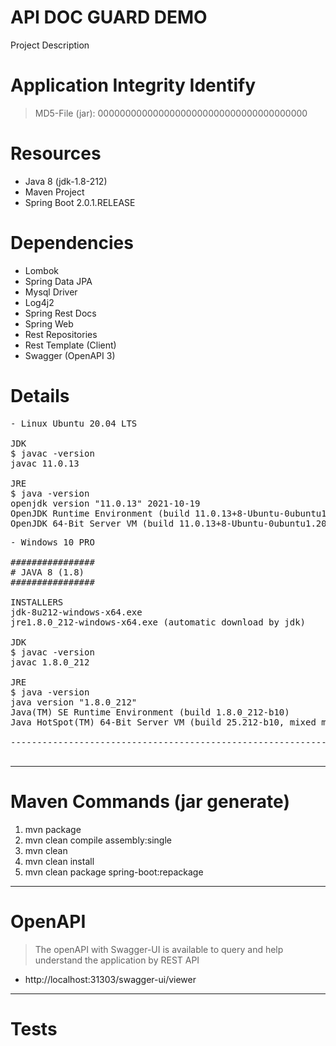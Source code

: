 # API DOC GUARD DEMO
Project Description

# Application Integrity Identify

> MD5-File (jar): 00000000000000000000000000000000000000

# Resources

* Java 8 (jdk-1.8-212)
* Maven Project
* Spring Boot 2.0.1.RELEASE

# Dependencies

* Lombok
* Spring Data JPA
* Mysql Driver
* Log4j2
* Spring Rest Docs
* Spring Web
* Rest Repositories
* Rest Template (Client)
* Swagger (OpenAPI 3)

# Details
<pre>
- Linux Ubuntu 20.04 LTS

JDK
$ javac -version
javac 11.0.13

JRE
$ java -version
openjdk version "11.0.13" 2021-10-19
OpenJDK Runtime Environment (build 11.0.13+8-Ubuntu-0ubuntu1.20.04)
OpenJDK 64-Bit Server VM (build 11.0.13+8-Ubuntu-0ubuntu1.20.04, mixed mode, sharing)
</pre>

<pre>
- Windows 10 PRO

################
# JAVA 8 (1.8)
################

INSTALLERS
jdk-8u212-windows-x64.exe
jre1.8.0_212-windows-x64.exe (automatic download by jdk)

JDK
$ javac -version
javac 1.8.0_212

JRE
$ java -version
java version "1.8.0_212"
Java(TM) SE Runtime Environment (build 1.8.0_212-b10)
Java HotSpot(TM) 64-Bit Server VM (build 25.212-b10, mixed mode)

--------------------------------------------------------------------------------------------------

</pre>

---------------------------------------------------------------------------------------------------

# Maven Commands (jar generate)

1. mvn package
2. mvn clean compile assembly:single
3. mvn clean
4. mvn clean install
5. mvn clean package spring-boot:repackage

---------------------------------------------------------------------------------------------------

# OpenAPI

> The openAPI with Swagger-UI is available to query and help understand the application by REST API

* http://localhost:31303/swagger-ui/viewer

---------------------------------------------------------------------------------------------------

# Tests

